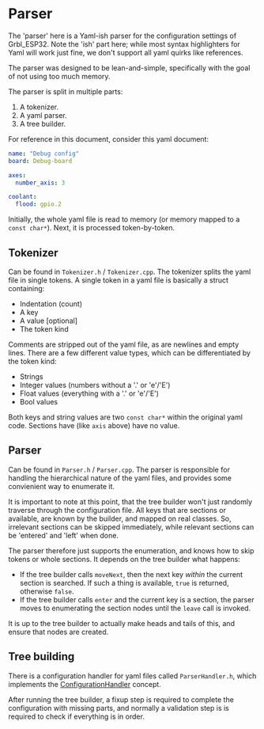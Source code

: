 # Parser

The 'parser' here is a Yaml-ish parser for the configuration settings
of Grbl_ESP32. Note the 'ish' part here; while most syntax highlighters
for Yaml will work just fine, we don't support all yaml quirks like 
references. 

The parser was designed to be lean-and-simple, specifically with the 
goal of not using too much memory. 

The parser is split in multiple parts: 

1. A tokenizer.
2. A yaml parser.
3. A tree builder.

For reference in this document, consider this yaml document:

```yaml
name: "Debug config"
board: Debug-board

axes:
  number_axis: 3

coolant:
  flood: gpio.2
```

Initially, the whole yaml file is read to memory (or memory mapped 
to a `const char*`). Next, it is processed token-by-token.

## Tokenizer

Can be found in `Tokenizer.h` / `Tokenizer.cpp`. The tokenizer 
splits the yaml file in single tokens. A single token in a yaml 
file is basically a struct containing:

- Indentation (count)
- A key
- A value [optional]
- The token kind

Comments are stripped out of the yaml file, as are newlines and 
empty lines. There are a few different value types, which can be 
differentiated by the token kind:

- Strings
- Integer values (numbers without a '.' or 'e'/'E')
- Float values (everything with a '.' or 'e'/'E')
- Bool values

Both keys and string values are two `const char*` within the 
original yaml code. Sections have (like `axis` above) have no
value.

## Parser

Can be found in `Parser.h` / `Parser.cpp`. The parser is responsible
for handling the hierarchical nature of the yaml files, and provides
some convienient way to enumerate it.

It is important to note at this point, that the tree builder won't just 
randomly traverse through the configuration file. All keys that are 
sections or available, are known by the builder, and mapped on real
classes. So, irrelevant sections can be skipped immediately, while 
relevant sections can be 'entered' and 'left' when done.

The parser therefore just supports the enumeration, and knows how to 
skip tokens or whole sections. It depends on the tree builder what 
happens: 
- If the tree builder calls `moveNext`, then the next key _within_ 
  the current section is searched. If such a thing is available, `true`
  is returned, otherwise `false`.
- If the tree builder calls `enter` and the current key is a section,
  the parser moves to enumerating the section nodes until the 
  `leave` call is invoked.

It is up to the tree builder to actually make heads and tails of this, 
and ensure that nodes are created.

## Tree building

There is a configuration handler for yaml files called `ParserHandler.h`,
which implements the [ConfigurationHandler](ConfigurationHandlers.md) 
concept.

After running the tree builder, a fixup step is required to complete the 
configuration with missing parts, and normally a validation 
step is is required to check if everything is in order.
